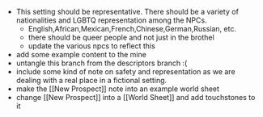 - This setting should be representative. There should be a variety of nationalities and LGBTQ representation among the NPCs.
	- English,African,Mexican,French,Chinese,German,Russian, etc.
	- there should be queer people and not just in the brothel
	- update the various npcs to reflect this
- add some example content to the mine
- untangle this branch from the descriptors branch :(
- include some kind of note on safety and representation as we are dealing with a real place in a fictional setting.
- make the [[New Prospect]] note into an example world sheet
- change [[New Prospect]] into a [[World Sheet]] and add touchstones to it
